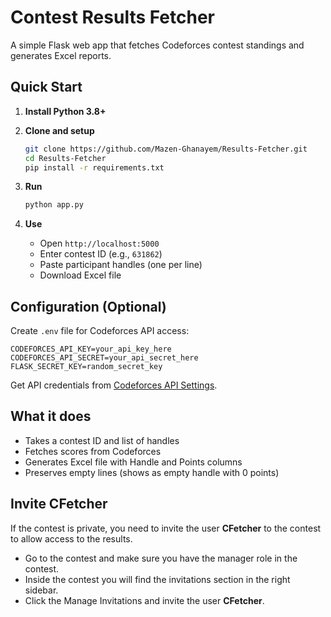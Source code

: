 # Contest Results Fetcher

A simple Flask web app that fetches Codeforces contest standings and generates Excel reports.

## Quick Start

1. **Install Python 3.8+**

2. **Clone and setup**

   ```bash
   git clone https://github.com/Mazen-Ghanayem/Results-Fetcher.git
   cd Results-Fetcher
   pip install -r requirements.txt
   ```

3. **Run**

   ```bash
   python app.py
   ```

4. **Use**
   - Open `http://localhost:5000`
   - Enter contest ID (e.g., `631862`)
   - Paste participant handles (one per line)
   - Download Excel file

## Configuration (Optional)

Create `.env` file for Codeforces API access:

```env
CODEFORCES_API_KEY=your_api_key_here
CODEFORCES_API_SECRET=your_api_secret_here
FLASK_SECRET_KEY=random_secret_key
```

Get API credentials from [Codeforces API Settings](https://codeforces.com/settings/api).

## What it does

- Takes a contest ID and list of handles
- Fetches scores from Codeforces
- Generates Excel file with Handle and Points columns
- Preserves empty lines (shows as empty handle with 0 points)

## Invite CFetcher

If the contest is private, you need to invite the user **CFetcher** to the contest to allow access to the results.

- Go to the contest and make sure you have the manager role in the contest.
- Inside the contest you will find the invitations section in the right sidebar.
- Click the Manage Invitations and invite the user **CFetcher**.